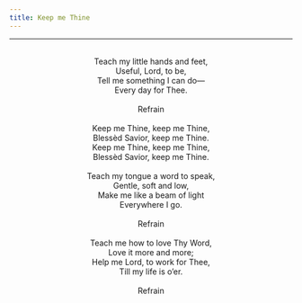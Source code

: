 ```yaml
---
title: Keep me Thine
---
```


---
<center>
<br/>
Teach my little hands and feet,<br/>
Useful, Lord, to be,<br/>
Tell me something I can do—<br/>
Every day for Thee.<br/>
<br/>
Refrain<br/>
<br/>
Keep me Thine, keep me Thine,<br/>
Blessèd Savior, keep me Thine.<br/>
Keep me Thine, keep me Thine,<br/>
Blessèd Savior, keep me Thine.<br/>
<br/>
Teach my tongue a word to speak,<br/>
Gentle, soft and low,<br/>
Make me like a beam of light<br/>
Everywhere I go.<br/>
<br/>
Refrain<br/>
<br/>
Teach me how to love Thy Word,<br/>
Love it more and more;<br/>
Help me Lord, to work for Thee,<br/>
Till my life is o’er.<br/>
<br/>
Refrain<br/>

</center>